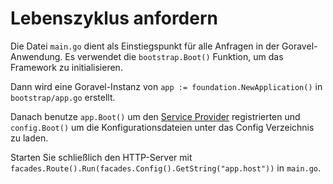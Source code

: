 # Lebenszyklus anfordern

Die Datei `main.go` dient als Einstiegspunkt für alle Anfragen in der Goravel-Anwendung. Es verwendet die
`bootstrap.Boot()` Funktion, um das Framework zu initialisieren.

Dann wird eine Goravel-Instanz von `app := foundation.NewApplication()` in `bootstrap/app.go` erstellt.

Danach benutze `app.Boot()` um den [Service Provider](providers) registrierten und `config.Boot()` um
die Konfigurationsdateien unter das Config Verzeichnis zu laden.

Starten Sie schließlich den HTTP-Server mit `facades.Route().Run(facades.Config().GetString("app.host"))` in `main.go`.
